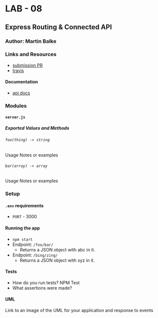 # LAB - 08

## Express Routing & Connected API

### Author: Martin Balke

### Links and Resources
* [submission PR](https://github.com/martinbalke-401-adavanced-js/401-lab-08/pull/1)
* [travis](https://www.travis-ci.com/martinbalke-401-adavanced-js/401-lab-08)

#### Documentation
* [api docs]()

### Modules
#### `server.js`
##### Exported Values and Methods 

###### `foo(thing) -> string`
Usage Notes or examples

###### `bar(array) -> array`
Usage Notes or examples

### Setup
#### `.env` requirements
* `PORT` - 3000

#### Running the app
* `npm start`
* Endpoint: `/foo/bar/`
  * Returns a JSON object with abc in it.
* Endpoint: `/bing/zing/`
  * Returns a JSON object with xyz in it.
  
#### Tests
* How do you run tests? NPM Test
* What assertions were made? 

#### UML
Link to an image of the UML for your application and response to events
